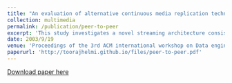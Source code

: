 ```yaml
---
title: "An evaluation of alternative continuous media replication techniques in wireless peer-to-peer networks"
collection: multimedia
permalink: /publication/peer-to-peer
excerpt: 'This study investigates a novel streaming architecture consisting of home-to-home online (H2O) devices that collaborate to provide on-demand access to a large selection of audio and video clips. An H2O device consists of a high bandwidth wireless communication component, a powerful processor, and gigabytes of storage. This study investigates three families of replication strategies for a H2O cloud. We evaluate these using analytical models. The obtained results demonstrate the superiority of one strategy that determines the number of replicas for a clip i based on (a) the bandwidth required to display clip i> proportional to the bandwidth required by the other clips in the database, and (b) the square root of the frequency of access to the clips.'
date: 2003/9/19
venue: 'Proceedings of the 3rd ACM international workshop on Data engineering for wireless and mobile access'
paperurl: 'http://toorajhelmi.github.io/files/peer-to-peer.pdf'
---
```


[Download paper here](http://toorajhelmi.github.io/files/peer-to-peer.pdf)